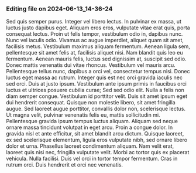 

### Editing file on 2024-06-13_14-36-24

Sed quis semper purus. Integer vel libero lectus. In pulvinar ex massa, ut luctus justo dapibus eget. Aliquam eros eros, vulputate vitae erat quis, porta consequat lectus. Proin ut felis tempor, vestibulum odio in, dapibus nunc. Nunc vel iaculis odio. Vivamus ac augue imperdiet, aliquet quam sit amet, facilisis metus. Vestibulum maximus aliquam fermentum. Aenean ligula sem, pellentesque sit amet felis at, facilisis aliquet nisi. Nam blandit quis leo eu fermentum.
Aenean mauris felis, luctus sed dignissim at, suscipit sed odio. Donec mattis venenatis dui vitae rhoncus. Vestibulum vel mauris arcu. Pellentesque tellus nunc, dapibus a orci vel, consectetur tempus nisi. Donec luctus eget massa ac rutrum. Integer quis est nec orci gravida iaculis nec sed orci. Duis at justo ipsum. Vestibulum ante ipsum primis in faucibus orci luctus et ultrices posuere cubilia curae; Sed sed odio elit. Nulla a felis non diam semper congue. Vestibulum id porttitor velit. Duis sit amet ipsum eget dui hendrerit consequat. Quisque non molestie libero, sit amet fringilla augue. Sed laoreet augue porttitor, convallis dolor non, scelerisque lectus. Ut magna velit, pulvinar venenatis felis eu, mattis sollicitudin mi. Pellentesque gravida ipsum tempus luctus aliquam.
Aliquam sed neque ornare massa tincidunt volutpat in eget arcu. Proin a congue dolor. In gravida nisl et ante efficitur, sit amet blandit arcu dictum. Quisque laoreet, ex sed scelerisque elementum, ligula eros vulputate nibh, sed ornare libero dolor et urna. Phasellus laoreet condimentum aliquam. Nam velit erat, laoreet quis nisi nec, fringilla vulputate velit. Morbi ac tortor quis ex placerat vehicula. Nulla facilisi. Duis vel orci in tortor tempor fermentum. Cras in rutrum orci. Duis hendrerit et orci nec venenatis.


